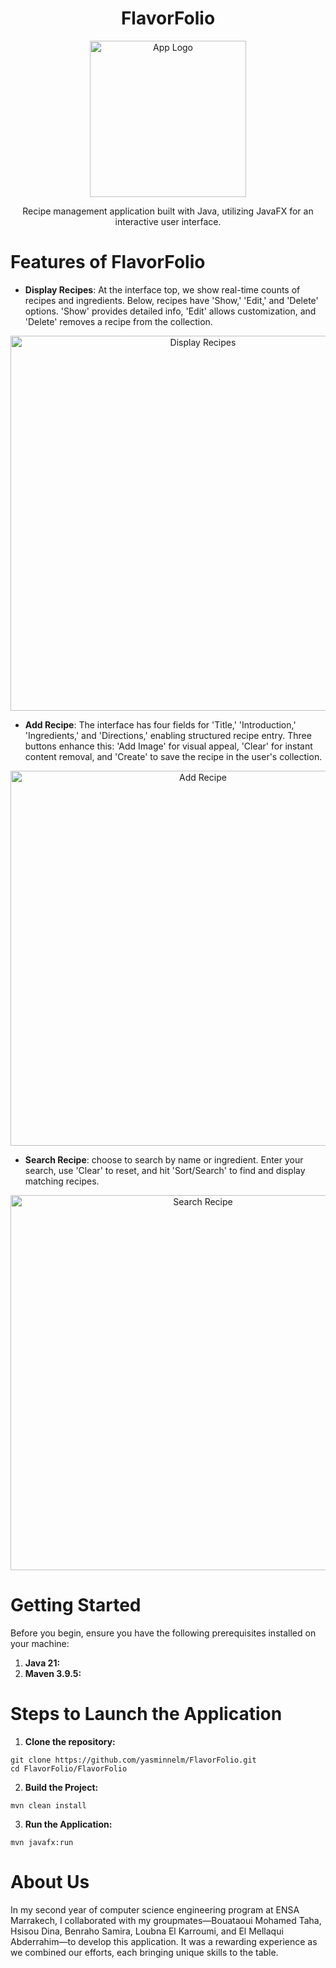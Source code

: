 <h1 align="center">
  FlavorFolio
</h1>
<p align="center">
  <img src="https://github.com/yasminnelm/FlavorFolio/assets/124046446/ae341ecb-fac7-4abf-9bc3-add09f6f6b69" width="250" alt="App Logo">
</p>
<p align="center">Recipe management application built with Java, utilizing JavaFX for an interactive user interface.</p>

# Features of FlavorFolio
* **Display Recipes**: At the interface top, we show real-time counts of recipes and ingredients. Below, recipes have 'Show,' 'Edit,' and 'Delete' options. 'Show' provides detailed info, 'Edit' allows customization, and 'Delete' removes a recipe from the collection.
<p align="center">
  <img src="https://github.com/yasminnelm/FlavorFolio/assets/124046446/59555bd2-0f1f-4659-950e-8fdea7808075" width="600" alt="Display Recipes">
</p>

* **Add Recipe**: The interface has four fields for 'Title,' 'Introduction,' 'Ingredients,' and 'Directions,' enabling structured recipe entry. Three buttons enhance this: 'Add Image' for visual appeal, 'Clear' for instant content removal, and 'Create' to save the recipe in the user's collection.
<p align="center">
  <img src="https://github.com/yasminnelm/FlavorFolio/assets/124046446/2e8e34de-fbbc-45fe-ab08-22febb2db98a" width="600" alt="Add Recipe">
</p>

* **Search Recipe**: choose to search by name or ingredient. Enter your search, use 'Clear' to reset, and hit 'Sort/Search' to find and display matching recipes.
<p align="center">
  <img src="https://github.com/yasminnelm/FlavorFolio/assets/124046446/814d5100-3422-456f-b23e-33a041623685" width="600" alt="Search Recipe">
</p>

# Getting Started
Before you begin, ensure you have the following prerequisites installed on your machine:
1. **Java 21:**
2. **Maven 3.9.5:**

# Steps to Launch the Application
1. **Clone the repository:**
```
git clone https://github.com/yasminnelm/FlavorFolio.git
cd FlavorFolio/FlavorFolio
```
2. **Build the Project:**
```
mvn clean install
```
3. **Run the Application:**
```
mvn javafx:run
```

# About Us
In my second year of computer science engineering program at ENSA Marrakech, I collaborated with my groupmates—Bouataoui Mohamed Taha, Hsisou Dina, Benraho Samira, Loubna El Karroumi, and El Mellaqui Abderrahim—to develop this application. It was a rewarding experience as we combined our efforts, each bringing unique skills to the table.
